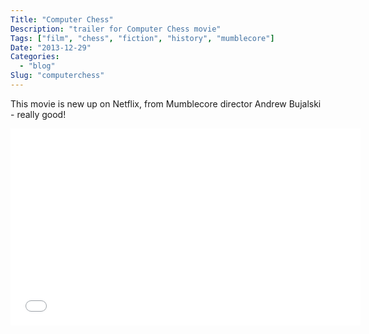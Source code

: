 ```yaml
---
Title: "Computer Chess"
Description: "trailer for Computer Chess movie"
Tags: ["film", "chess", "fiction", "history", "mumblecore"]
Date: "2013-12-29"
Categories:
  - "blog"
Slug: "computerchess"
---
```


This movie is new up on Netflix, from Mumblecore director Andrew Bujalski - really good!

<iframe width="560" height="315" src="//www.youtube.com/embed/NuGT_L13bQ8" frameborder="0" allowfullscreen></iframe>

